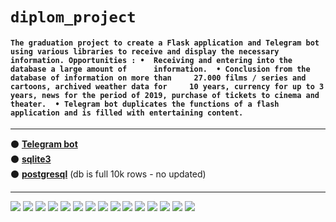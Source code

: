 # `diplom_project`

#### `The graduation project to create a Flask application and Telegram bot  using various libraries to receive and display the necessary information. Opportunities : •  Receiving and entering into the database a large amount of      information.  • Conclusion from the database of information on more than     27.000 films / series and cartoons, archived weather data for     10 years, currency for up to 3 years, news for the period of 2019, purchase of tickets to cinema and theater.  • Telegram bot duplicates the functions of a flash application and is filled with entertaining content.`

<hr>

⚫ <a href="https://t.me/zhenya_diplom_bot/">**Telegram bot**</a><br/>
⚫ <a href="https://zhenyapaitash.herokuapp.com/">**sqlite3**</a><br/>
⚫ <a href="https://zhenyadiplom.herokuapp.com/">**postgresql**</a> (db is full 10k rows - no updated)<br/>

<hr>

![](https://i.imgur.com/GLj0x8F.png)
![](https://i.imgur.com/uRn4b7P.png)
![](https://i.imgur.com/70jnNel.png)
![](https://i.imgur.com/PuljK2p.png)
![](https://i.imgur.com/OQ3AsLn.png)
![](https://i.imgur.com/hFW4arI.png)
![](https://i.imgur.com/0HDVvoG.png)
![](https://i.imgur.com/mUw9gpY.png)
![](https://i.imgur.com/JrJMwZB.png)
![](https://i.imgur.com/XcTZMMv.png)
![](https://i.imgur.com/wlV3KJ9.png)
![](https://i.imgur.com/2J2aU3i.png)
![](https://i.imgur.com/o3NFTWa.png)
![](https://i.imgur.com/Fqh0OE5.png)
![](https://i.imgur.com/OrREi0t.png)
